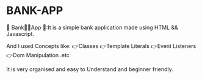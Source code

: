 # BANK-APP

🌟 Bank🏦💴App 🌟:It is a simple bank application made using HTML && Javascript.

And I used Concepts like: 👉Classes 👉Template Literals  👉Event Listeners 👉Dom Manipulation .etc

It is very organised and easy to Understand and beginner friendly.
